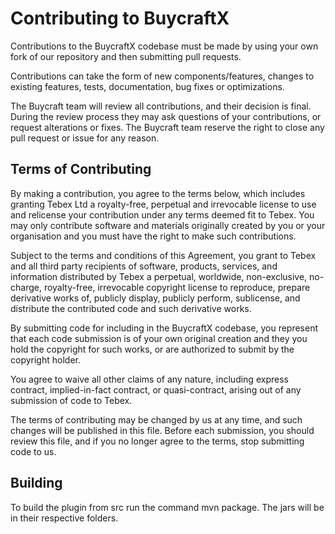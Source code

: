 # Contributing to BuycraftX

Contributions to the BuycraftX codebase must be made by using your own fork of our repository and then submitting pull requests.

Contributions can take the form of new components/features, changes to existing features, tests, documentation, bug fixes or optimizations.

The Buycraft team will review all contributions, and their decision is final. During the review process they may ask questions of your contributions, or request alterations or fixes. The Buycraft team reserve the right to close any pull request or issue for any reason.

## Terms of Contributing

By making a contribution, you agree to the terms below, which includes granting Tebex Ltd a royalty-free, perpetual and irrevocable license to use and relicense your contribution under any terms deemed fit to Tebex. You may only contribute software and materials originally created by you or your organisation and you must have the right to make such contributions.

Subject to the terms and conditions of this Agreement, you grant to Tebex and all third party recipients of software, products, services, and information distributed by Tebex a perpetual, worldwide, non-exclusive, no-charge, royalty-free, irrevocable copyright license to reproduce, prepare derivative works of, publicly display, publicly perform, sublicense, and distribute the contributed code and such derivative works.  

By submitting code for including in the BuycraftX codebase, you represent that each code submission is of your own original creation and they you hold the copyright for such works, or are authorized to submit by the copyright holder.

You agree to waive all other claims of any nature, including express contract, implied-in-fact contract, or quasi-contract, arising out of any submission of code to Tebex.

The terms of contributing may be changed by us at any time, and such changes will be published in this file. Before each submission, you should review this file, and if you no longer agree to the terms, stop submitting code to us.

## Building

To build the plugin from src run the command mvn package. The jars will be in their respective folders.
